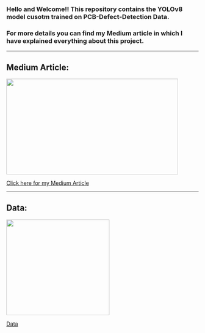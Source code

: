 ### Hello and Welcome!! This repository contains the YOLOv8 model cusotm trained on PCB-Defect-Detection Data.

### For more details you can find my Medium article in which I have explained everything about this project.

***


## Medium Article:

<img src="https://miro.medium.com/max/1120/1*D22UnAkI_EX2qcQpDSWEEA.png" width="450" height="250" />

[Click here for my Medium Article](https://www.google.com "My Medium Article")

***

## Data:

<img src="https://miro.medium.com/max/1400/1*siH5a3v-BGh5q8E48q6OVw.webp" width="270" height="250" />

[Data](https://universe.roboflow.com/object-detection-dt-wzpc6/pcb-dataset-defect "My Medium Article")

